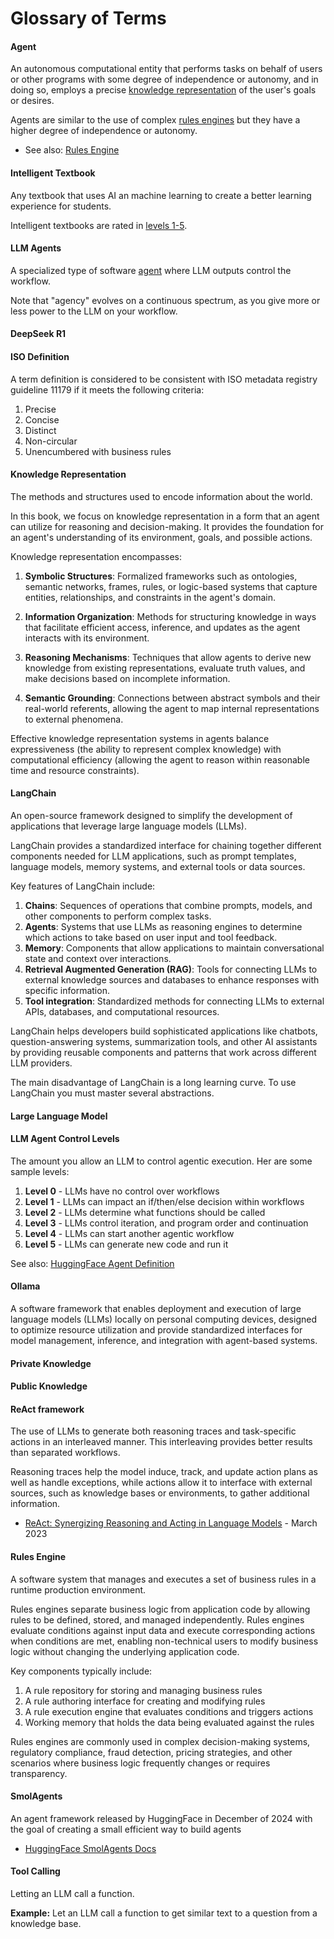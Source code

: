 # Glossary of Terms

#### Agent

An autonomous computational entity that performs tasks on behalf of users or other programs with some degree of independence or autonomy, and in doing so, employs a precise [knowledge representation](#knowledge-representation) of the user's goals or desires.

Agents are similar to the use of complex [rules engines](#rules-engine) but they have a higher degree of independence or autonomy.

* See also: [Rules Engine](#rules-engine)

#### Intelligent Textbook

Any textbook that uses AI an machine learning to create a better learning experience for students.

Intelligent textbooks are rated in [levels 1-5](https://dmccreary.medium.com/five-levels-of-intelligent-textbooks-b81a4c1525a0).

#### LLM Agents

A specialized type of software [agent](#agent) where LLM outputs control the workflow.

Note that "agency" evolves on a continuous spectrum, as you give more or less power to the LLM on your workflow.

#### DeepSeek R1

#### ISO Definition

A term definition is considered to be consistent with ISO metadata registry guideline 11179 if it meets the following criteria:

1. Precise
2. Concise
3. Distinct
4. Non-circular
5. Unencumbered with business rules

#### Knowledge Representation

The methods and structures used to encode information about the world.

In this book, we focus on knowledge representation in a form that an agent can utilize for reasoning and decision-making. It provides the foundation for an agent's understanding of its environment, goals, and possible actions.

Knowledge representation encompasses:

1. **Symbolic Structures**: Formalized frameworks such as ontologies, semantic networks, frames, rules, or logic-based systems that capture entities, relationships, and constraints in the agent's domain.

2. **Information Organization**: Methods for structuring knowledge in ways that facilitate efficient access, inference, and updates as the agent interacts with its environment.

3. **Reasoning Mechanisms**: Techniques that allow agents to derive new knowledge from existing representations, evaluate truth values, and make decisions based on incomplete information.

4. **Semantic Grounding**: Connections between abstract symbols and their real-world referents, allowing the agent to map internal representations to external phenomena.

Effective knowledge representation systems in agents balance expressiveness (the ability to represent complex knowledge) with computational efficiency (allowing the agent to reason within reasonable time and resource constraints).

#### LangChain

An open-source framework designed to simplify the development of applications that leverage large language models (LLMs). 

LangChain provides a standardized interface for chaining together different components needed for LLM applications, such as prompt templates, language models, memory systems, and external tools or data sources.

Key features of LangChain include:

1.  **Chains**: Sequences of operations that combine prompts, models, and other components to perform complex tasks.
2.  **Agents**: Systems that use LLMs as reasoning engines to determine which actions to take based on user input and tool feedback.
3.  **Memory**: Components that allow applications to maintain conversational state and context over interactions.
4.  **Retrieval Augmented Generation (RAG)**: Tools for connecting LLMs to external knowledge sources and databases to enhance responses with specific information.
5.  **Tool integration**: Standardized methods for connecting LLMs to external APIs, databases, and computational resources.

LangChain helps developers build sophisticated applications like chatbots, question-answering systems, summarization tools, and other AI assistants by providing reusable components and patterns that work across different LLM providers.

The main disadvantage of LangChain is a long learning curve.  To use LangChain you must master several abstractions.

#### Large Language Model

#### LLM Agent Control Levels

The amount you allow an LLM to control agentic execution.
Her are some sample levels:

1. **Level 0** - LLMs have no control over workflows
2. **Level 1** - LLMs can impact an if/then/else decision within workflows
3. **Level 2** - LLMs determine what functions should be called
4. **Level 3** - LLMs control iteration, and program order and continuation
5. **Level 4** - LLMs can start another agentic workflow
6. **Level 5** - LLMs can generate new code and run it

See also: [HuggingFace Agent Definition](https://huggingface.co/docs/smolagents/conceptual_guides/intro_agents)

#### Ollama

A software framework that enables deployment and execution of large language models (LLMs) locally on personal computing devices, designed to optimize resource utilization and provide standardized interfaces for model management, inference, and integration with agent-based systems.

#### Private Knowledge

#### Public Knowledge

#### ReAct framework

The use of LLMs to generate both reasoning traces and task-specific actions in an interleaved manner.  This interleaving provides better results than separated workflows.

Reasoning traces help the model induce, track, and update action plans as well as handle exceptions, while actions allow it to interface with external sources, such as knowledge bases or environments, to gather additional information. 

* [ReAct: Synergizing Reasoning and Acting in Language Models](https://arxiv.org/abs/2210.03629) - March 2023

#### Rules Engine

A software system that manages and executes a set of business rules in a runtime production environment. 

Rules engines separate business logic from application code by allowing rules to be defined, stored, and managed independently. Rules engines evaluate conditions against input data and execute corresponding actions when conditions are met, enabling non-technical users to modify business logic without changing the underlying application code.

Key components typically include:

1. A rule repository for storing and managing business rules
2. A rule authoring interface for creating and modifying rules
3. A rule execution engine that evaluates conditions and triggers actions
4. Working memory that holds the data being evaluated against the rules

Rules engines are commonly used in complex decision-making systems, regulatory compliance, fraud detection, pricing strategies, and other scenarios where business logic frequently changes or requires transparency.

#### SmolAgents

An agent framework released by HuggingFace in December of 2024 with
the goal of creating a small efficient way to build agents

* [HuggingFace SmolAgents Docs](https://huggingface.co/docs/smolagents/index)

#### Tool Calling

Letting an LLM call a function.

**Example:** Let an LLM call a function to get similar text to a question from a knowledge base.